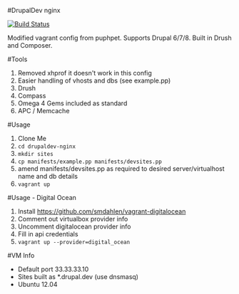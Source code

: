 #DrupalDev nginx

[![Build Status](http://r2.ayil.co.uk:8080/buildStatus/icon?job=drupaldev-nginx)](http://r2.ayil.co.uk:8080/job/drupaldev-nginx/)

Modified vagrant config from puphpet. Supports Drupal 6/7/8. Built in Drush and Composer.

#Tools
1. Removed xhprof it doesn't work in this config
2. Easier handling of vhosts and dbs (see example.pp)
3. Drush
4. Compass
5. Omega 4 Gems included as standard
6. APC / Memcache

#Usage

1. Clone Me
2. `cd drupaldev-nginx`
3. `mkdir sites`
4. `cp manifests/example.pp manifests/devsites.pp`
5. amend manifests/devsites.pp as required to desired server/virtualhost name and db details
6. `vagrant up`

#Usage - Digital Ocean
1. Install https://github.com/smdahlen/vagrant-digitalocean
2. Comment out virtualbox provider info
3. Uncomment digitalocean provider info
4. Fill in api credentials
5. `vagrant up --provider=digital_ocean`

#VM Info
* Default port 33.33.33.10
* Sites built as *.drupal.dev (use dnsmasq)
* Ubuntu 12.04
